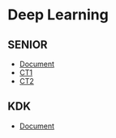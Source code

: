 # Deep Learning

## SENIOR

- [Document](./DL_SENIOR.pdf)
- [CT1](./dl-ct1.jpg)
- [CT2](./dl-ct2.jpg)

## KDK

- [Document](./DL_KDK.pdf)
